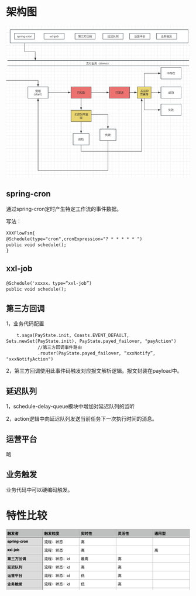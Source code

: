 # 架构图

![img_29.png](images/img_29.png)

## spring-cron

通过spring-cron定时产生特定工作流的事件数据。

写法：

    XXXFlowFsm{
    @Schedule(type="cron",cronExpression="? * * * * * ")
    public void schedule();
    }

## xxl-job

    @Schedule('xxxxx，type=“xxl-job”)
    public void schedule();

## 第三方回调

1，业务代码配置

        t.saga(PayState.init, Coasts.EVENT_DEFAULT, Sets.newSet(PayState.init), PayState.payed_failover, "payAction")
                //第三方回调事件路由
                .router(PayState.payed_failover, “xxxNotify”, "xxxNotifyAction")

2，第三方回调使用此事件码触发对应报文解析逻辑。报文封装在payload中。

## 延迟队列

1，schedule-delay-queue模块中增加对延迟队列的监听

2，action逻辑中向延迟队列发送当前任务下一次执行时间的消息。

## 运营平台

略

## 业务触发

业务代码中可以硬编码触发。

# 特性比较

![img_31.png](images/img_31.png)


